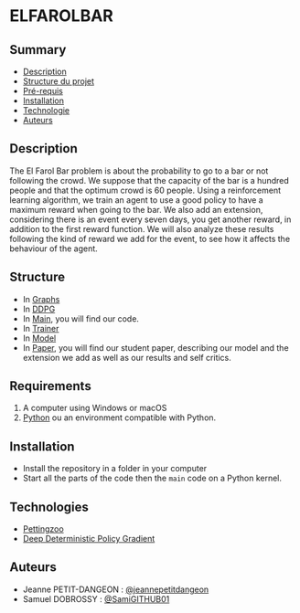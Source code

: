 # ELFAROLBAR

## Summary

- [Description](#description)
- [Structure du projet](#structure)
- [Pré-requis](#pré-requis)
- [Installation](#installation)
- [Technologie](#technologie)
- [Auteurs](#auteurs)

## Description

The El Farol Bar problem is about the probability to go to a bar or not following the crowd. We suppose that the capacity of the bar is a hundred people and that the optimum crowd is 60 people. Using a reinforcement learning algorithm, we train an agent to use a good policy to have a maximum reward when going to the bar. 
We also add an extension, considering there is an event every seven days, you get another reward, in addition to the first reward function. We will also analyze these results following the kind of reward we add for the event, to see how it affects the behaviour of the agent.  

## Structure

- In [Graphs](https://github.com/jeannepetitdangeon/ELFAROLBAR/tree/main/Graphs)
- In [DDPG](https://github.com/jeannepetitdangeon/ELFAROLBAR/blob/main/DDPG.py)
- In [Main](https://github.com/jeannepetitdangeon/ELFAROLBAR/blob/main/Main.py), you will find our code.
- In [Trainer](https://github.com/jeannepetitdangeon/ELFAROLBAR/blob/main/Trainer.py)
- In [Model](https://github.com/jeannepetitdangeon/ELFAROLBAR/blob/main/models.py)
- In [Paper](), you will find our student paper, describing our model and the extension we add as well as our results and self critics. 

## Requirements 

1. A computer using Windows or macOS
2. [Python](https://www.python.org/downloads/) ou an environment compatible with Python. 

## Installation

- Install the repository in a folder in your computer
- Start all the parts of the code then the ```main``` code on a Python kernel. 

## Technologies

- [Pettingzoo](https://pettingzoo.farama.org/index.html)
- [Deep Deterministic Policy Gradient](https://spinningup.openai.com/en/latest/algorithms/ddpg.html)

## Auteurs

- Jeanne PETIT-DANGEON : [@jeannepetitdangeon](https://github.com/jeannepetitdangeon)
- Samuel DOBROSSY : [@SamiGITHUB01](https://github.com/SamiGITHUB01)
